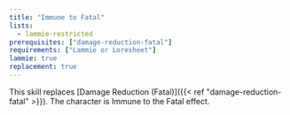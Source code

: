 ```yaml
---
title: "Immune to Fatal"
lists:
  - lammie-restricted
prerequisites: ["damage-reduction-fatal"]
requirements: ["Lammie or Loresheet"]
lammie: true
replacement: true
---
```


This skill replaces [Damage Reduction (Fatal)]({{< ref "damage-reduction-fatal" >}}). The character is Immune to the Fatal effect.
